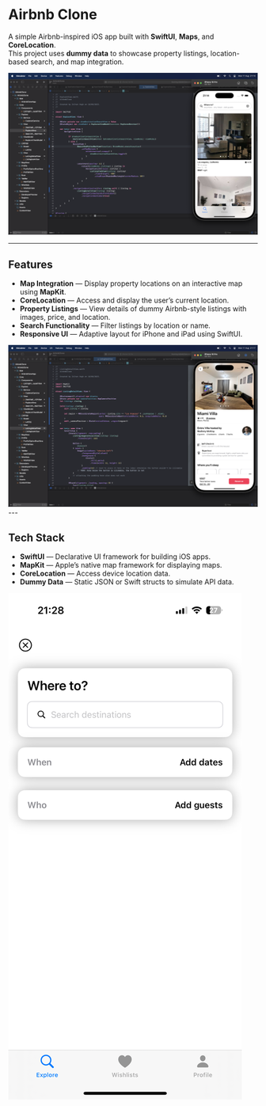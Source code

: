# Airbnb Clone

A simple Airbnb-inspired iOS app built with **SwiftUI**, **Maps**, and **CoreLocation**.  
This project uses **dummy data** to showcase property listings, location-based search, and map integration.

<img src="images/exploreView.png" alt="Weather App Screenshot"/>

---

## Features

- **Map Integration** — Display property locations on an interactive map using **MapKit**.
- **CoreLocation** — Access and display the user’s current location.
- **Property Listings** — View details of dummy Airbnb-style listings with images, price, and location.
- **Search Functionality** — Filter listings by location or name.
- **Responsive UI** — Adaptive layout for iPhone and iPad using SwiftUI.

<img src="images/listingDetailView.png" alt="Weather App Screenshot"/>
---

## Tech Stack

- **SwiftUI** — Declarative UI framework for building iOS apps.
- **MapKit** — Apple’s native map framework for displaying maps.
- **CoreLocation** — Access device location data.
- **Dummy Data** — Static JSON or Swift structs to simulate API data.

<img src="images/searchView.png" alt="Weather App Screenshot"/>

